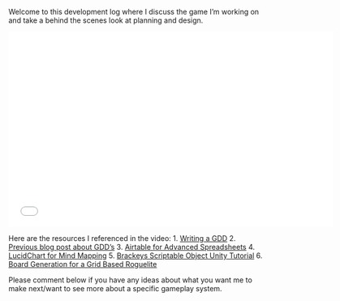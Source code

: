 Welcome to this development log where I discuss the game I’m working on and take a behind the scenes look at planning and design.

<iframe type="text/html" width="640" height="385" src="//www.youtube.com/embed/0LDkhOLQEHA" allowfullscreen="" frameborder="0"></iframe>

Here are the resources I referenced in the video: 1. [Writing a GDD](https://www.gamasutra.com/blogs/LeandroGonzalez/20160726/277928/How_to_Write_a_Game_Design_Document.php) 2. [Previous blog post about GDD’s](https://wintermutedigital.com/post/2020-02-26-writing-a-game-design-document-trac3-devlog-1/) 3. [Airtable for Advanced Spreadsheets](https://airtable.com/) 4. [LucidChart for Mind Mapping](https://www.lucidchart.com/) 5. [Brackeys Scriptable Object Unity Tutorial](https://www.youtube.com/watch?v=aPXvoWVabPY) 6. [Board Generation for a Grid Based Roguelite](https://www.youtube.com/watch?v=bvvaqAbpPjc&list=PLX2vGYjWbI0SKsNH5Rkpxvxr1dPE0Lw8F&index=4)

Please comment below if you have any ideas about what you want me to make next/want to see more about a specific gameplay system.